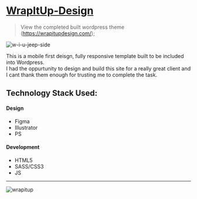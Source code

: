 
# [WrapItUp-Design](https://wrapitupdesign.com/)

> View the completed built wordpress theme (https://wrapitupdesign.com/);

![w-i-u-jeep-side](https://user-images.githubusercontent.com/28959285/129299607-3e7d2e78-68d1-4313-87c6-6ff6b97c553f.png)

This is a mobile first deisgn, fully responsive template built to be included into Wordpress. <br>
I had the oppurtunity to design and build this site for a really great client and I cant thank them enough for trusting me to complete the task.


## Technology Stack Used: 

 #### Design
  
 * Figma
 * Illustrator
 * PS

#### Development

 * HTML5
 * SASS/CSS3
 * JS
 
---

![wrapitup](https://user-images.githubusercontent.com/28959285/129134062-f797b563-844c-4ae7-b52f-1c2977c837b3.gif)



